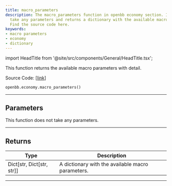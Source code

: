 ```yaml
---
title: macro_parameters
description: The macro_parameters function in openbb economy section. It does not
  take any parameters and returns a dictionary with the available macro parameters.
  Find the source code here.
keywords:
- macro parameters
- economy
- dictionary
---
```


import HeadTitle from '@site/src/components/General/HeadTitle.tsx';

<HeadTitle title="economy.macro_parameters - Reference | OpenBB SDK Docs" />

This function returns the available macro parameters with detail.

Source Code: [[link](https://github.com/OpenBB-finance/OpenBB/tree/main/openbb_terminal/economy/econdb_model.py#L631)]

```python
openbb.economy.macro_parameters()
```

---

## Parameters

This function does not take any parameters.

---

## Returns

| Type | Description |
| ---- | ----------- |
| Dict[str, Dict[str, str]] | A dictionary with the available macro parameters. |
---
